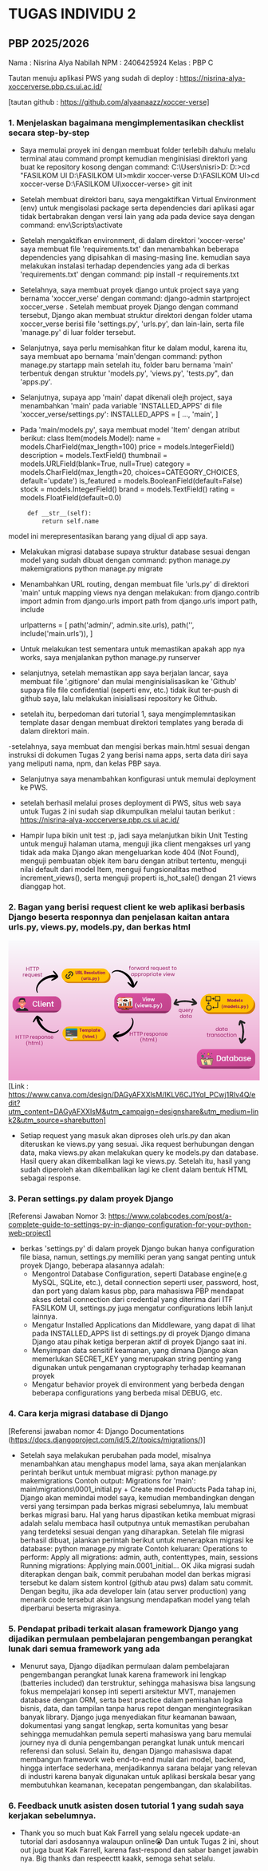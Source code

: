 # TUGAS INDIVIDU 2
## PBP 2025/2026

Nama  : Nisrina Alya Nabilah
NPM   : 2406425924
Kelas : PBP C

Tautan menuju aplikasi PWS yang sudah di deploy : https://nisrina-alya-xoccerverse.pbp.cs.ui.ac.id/

[tautan github : https://github.com/alyaanaazz/xoccer-verse]

### 1. Menjelaskan bagaimana mengimplementasikan **checklist secara step-by-step**
- Saya memulai proyek ini dengan membuat folder terlebih dahulu melalu terminal atau command prompt kemudian menginisiasi direktori yang buat ke repository kosong dengan command:
    C:\Users\nisri>D:
    D:\>cd "FASILKOM UI
    D:\FASILKOM UI>mkdir xoccer-verse
    D:\FASILKOM UI>cd xoccer-verse
    D:\FASILKOM UI\xoccer-verse> git init

- Setelah membuat direktori baru, saya mengaktifkan Virtual Environment (env) untuk mengisolasi package serta dependencies dari aplikasi agar tidak bertabrakan dengan versi lain yang ada pada device saya dengan command:
    env\Scripts\activate

- Setelah mengaktifkan environment, di dalam direktori 'xoccer-verse' saya membuat file 'requirements.txt' dan menambahkan beberapa dependencies yang dipisahkan di masing-masing line. kemudian saya melakukan instalasi terhadap dependencies yang ada di berkas 'requirements.txt' dengan command:
    pip install -r requirements.txt

- Setelahnya, saya membuat proyek django untuk project saya yang bernama 'xoccer_verse' dengan command:
    django-admin startproject xoccer_verse .
Setelah membuat proyek Django dengan command tersebut, Django akan membuat struktur direktori dengan folder utama xoccer_verse berisi file 'settings.py', 'urls.py', dan lain-lain, serta file 'manage.py' di luar folder tersebut.

- Selanjutnya, saya perlu memisahkan fitur ke dalam modul, karena itu, saya membuat apo bernama 'main'dengan command:
    python manage.py startapp main
setelah itu, folder baru bernama 'main' terbentuk dengan struktur 'models.py', 'views.py', 'tests.py", dan 'apps.py'.

- Selanjutnya, supaya app 'main' dapat dikenali olejh project, saya menambahkan 'main' pada variable 'INSTALLED_APPS' di file 'xoccer_verse/settings.py':
    INSTALLED_APPS = [
        ...,
        'main',
    ]

- Pada 'main/models.py', saya membuat model 'Item' dengan atribut berikut:
    class Item(models.Model):
        name = models.CharField(max_length=100)
        price = models.IntegerField()
        description = models.TextField()
        thumbnail = models.URLField(blank=True, null=True)
        category = models.CharField(max_length=20, choices=CATEGORY_CHOICES, default='update')
        is_featured = models.BooleanField(default=False)
        stock = models.IntegerField()
        brand = models.TextField()
        rating = models.FloatField(default=0.0)

        def __str__(self):
            return self.name
model ini merepresentasikan barang yang dijual di app saya.

- Melakukan migrasi database supaya struktur database sesuai dengan model yang sudah dibuat dengan command:
    python manage.py makemigrations
    python manage.py migrate

- Menambahkan URL routing, dengan membuat file 'urls.py' di direktori 'main' untuk mapping views nya dengan melakukan:
    from django.contrib import admin
    from django.urls import path
    from django.urls import path, include

    urlpatterns = [
        path('admin/', admin.site.urls),
        path('', include('main.urls')),
    ]

- Untuk melakukan test sementara untuk memastikan apakah app nya works, saya menjalankan 
    python manage.py runserver

- selanjutnya, setelah memastikan app saya berjalan lancar, saya membuat file '.gitignore' dan mulai menginisialisasikan ke 'Github' supaya file file confidential (seperti env, etc.) tidak ikut ter-push di github saya, lalu melakukan inisialisasi repository ke Github.

- setelah itu, berpedoman dari tutorial 1, saya mengimplemntasikan template dasar dengan membuat direktori templates yang berada di dalam direktori main. 

-setelahnya, saya membuat dan mengisi berkas main.html sesuai dengan instruksi di dokumen Tugas 2 yang berisi nama apps, serta data diri saya yang meliputi nama, npm, dan kelas PBP saya.

- Selanjutnya saya menambahkan konfigurasi untuk memulai deployment ke PWS.

- setelah berhasil melalui proses deployment di PWS, situs web saya untuk Tugas 2 ini sudah siap dikumpulkan melalui tautan berikut : https://nisrina-alya-xoccerverse.pbp.cs.ui.ac.id/

- Hampir lupa bikin unit test :p, jadi saya melanjutkan bikin Unit Testing untuk menguji halaman utama, menguji jika client mengakses url yang tidak ada maka Django akan mengeluarkan kode 404 (Not Found), menguji pembuatan objek item baru dengan atribut tertentu, menguji nilai default dari model Item, menguji fungsionalitas method increment_views(), serta menguji properti is_hot_sale() dengan 21 views dianggap hot.

### 2. Bagan yang berisi request client ke web aplikasi berbasis Django beserta responnya dan penjelasan kaitan antara urls.py, views.py, models.py, dan berkas html
![Bagan](image.png)
[Link : https://www.canva.com/design/DAGyAFXXlsM/lKLV6CJ1YqI_PCwj1RIv4Q/edit?utm_content=DAGyAFXXlsM&utm_campaign=designshare&utm_medium=link2&utm_source=sharebutton]
- Setiap request yang masuk akan diproses oleh urls.py dan akan diteruskan ke views.py yang sesuai. Jika request berhubungan dengan data, maka views.py akan melakukan query ke models.py dan database. Hasil query akan dikembalikan lagi ke views.py. Setelah itu, hasil yang sudah diperoleh akan dikembalikan lagi ke client dalam bentuk HTML sebagai response.

### 3. Peran settings.py dalam proyek Django
[Referensi Jawaban Nomor 3: https://www.colabcodes.com/post/a-complete-guide-to-settings-py-in-django-configuration-for-your-python-web-project]

- berkas 'settings.py' di dalam proyek Django bukan hanya configuration file biasa, namun, settings.py memiliki peran yang sangat penting untuk proyek Django, beberapa alasannya adalah:
    - Mengontrol Database Configuration, seperti Database engine(e.g MySQL, SQLite, etc.), detail connection seperti user, password, host, dan port yang dalam kasus pbp, para mahasiswa PBP mendapat akses detail connection dari credential yang diterima dari ITF FASILKOM UI, settings.py juga mengatur configurations lebih lanjut lainnya.
    - Mengatur Installed Applications dan Middleware, yang dapat di lihat pada INSTALLED_APPS list di settings.py di proyek Django dimana Django atau pihak ketiga berperan aktif di proyek Django saat ini.
    - Menyimpan data sensitif keamanan, yang dimana Django akan memerlukan SECRET_KEY yang merupakan string penting yang digunakan untuk pengamanan cryptography terhadap keamanan proyek
    - Mengatur behavior proyek di environment yang berbeda dengan beberapa configurations yang berbeda misal DEBUG, etc.

### 4. Cara kerja migrasi database di Django
[Referensi jawaban nomor 4: Django Documentations (https://docs.djangoproject.com/id/5.2//topics/migrations/)]

- Setelah saya melakukan perubahan pada model, misalnya menambahkan atau menghapus model lama, saya akan menjalankan perintah berikut untuk membuat migrasi:
    python manage.py makemigrations
Contoh output:
    Migrations for 'main':
    main\migrations\0001_initial.py
        + Create model Products
Pada tahap ini, Django akan memindai model saya, kemudian membandingkan dengan versi yang tersimpan pada berkas migrasi sebelumnya, lalu membuat berkas migrasi baru. Hal yang harus dipastikan ketika membuat migrasi adalah selalu membaca hasil outputnya untuk memastikan perubahan yang terdeteksi sesuai dengan yang diharapkan. Setelah file migrasi berhasil dibuat, jalankan perintah berikut untuk menerapkan migrasi ke database:
    python manage.py migrate
Contoh keluaran:
    Operations to perform:
    Apply all migrations: admin, auth, contenttypes, main, sessions
    Running migrations:
    Applying main.0001_initial... OK
Jika migrasi sudah diterapkan dengan baik, commit perubahan model dan berkas migrasi tersebut ke dalam sistem kontrol (github atau pws) dalam satu commit. Dengan begitu, jika ada developer lain (atau server production) yang menarik code tersebut akan langsung mendapatkan model yang telah diperbarui beserta migrasinya.

### 5. Pendapat pribadi terkait alasan framework Django yang dijadikan permulaan pembelajaran pengembangan perangkat lunak dari semua framework yang ada
- Menurut saya, Django dijadikan permulaan dalam pembelajaran pengembangan perangkat lunak karena framework ini lengkap (batteries included) dan terstruktur, sehingga mahasiswa bisa langsung fokus mempelajari konsep inti seperti arsitektur MVT, manajemen database dengan ORM, serta best practice dalam pemisahan logika bisnis, data, dan tampilan tanpa harus repot dengan mengintegrasikan banyak library. Django juga menyediakan fitur keamanan bawaan, dokumentasi yang sangat lengkap, serta komunitas yang besar sehingga memudahkan pemula seperti mahasiswa yang baru memulai journey nya di dunia pengembangan perangkat lunak untuk mencari referensi dan solusi. Selain itu, dengan Django mahasiswa dapat membangun framework web end-to-end mulai dari model, backend, hingga interface sederhana, menjadikannya sarana belajar yang relevan di industri karena banyak digunakan untuk aplikasi berskala besar yang membutuhkan keamanan, kecepatan pengembangan, dan skalabilitas.

### 6. Feedback unutk asisten dosen tutorial 1 yang sudah saya kerjakan sebelumnya.
- Thank you so much buat Kak Farrell yang selalu ngecek update-an tutorial dari asdosannya walaupun online😭 Dan untuk Tugas 2 ini, shout out juga buat Kak Farrell, karena fast-respond dan sabar banget jawabin nya. Big thanks dan respeecttt kaakk, semoga sehat selalu.